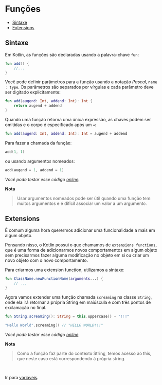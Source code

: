 # Funções

* [Sintaxe](#sintaxe)
* [Extensions](#extensions)

<div id='sintaxe'></div>

## Sintaxe

Em Kotlin, as funções são declaradas usando a palavra-chave `fun`:

```kotlin
fun add() {
    //...
}
```

Você pode definir parâmetros para a função usando a notação _Pascal_, `name : type`. Os parâmetros são separados
por vírgulas e cada parâmetro deve ser digitado explicitamente:

```kotlin
fun add(augend: Int, addend: Int): Int {
    return augend + addend
}
```

Quando uma função retorna uma única expressão, as chaves podem ser omitidas e o corpo é especificado após um `=`:

```kotlin
fun add(augend: Int, addend: Int): Int = augend + addend
```

Para fazer a chamada da função:

```kotlin
add(1, 1)
```

ou usando argumentos nomeados:

```kotlin
add(augend = 1, addend = 1)
```

_Você pode testar esse código [online](https://pl.kotl.in/fuB8CNime)._

**Nota**
> Usar argumentos nomeados pode ser útil quando uma função tem muitos argumentos e é difícil associar um valor a um
> argumento.

<div id='Extensions'></div>

## Extensions

É comum alguma hora querermos adicionar uma funcionalidade a mais em algum objeto. 

Pensando nisso, o Kotlin possui o que chamamos de `extensions functions`, que é uma forma de adicionarmos novos comportamentos em algum objeto sem precisarmos fazer alguma modificação no objeto em si ou criar um novo objeto com o 
novo comportamento.

Para criarmos uma extension function, utilizamos a sintaxe:

```kotlin
fun ClassName.newFunctionName(arguments...) {
    // ...
}
```

Agora vamos extender uma função chamada `screaming` na classe `String`, onde ela irá retornar a própria String em maiúscula 
e com três pontos de exclamação no final.

```kotlin
fun String.screaming(): String = this.uppercase() + "!!!"

"Hello World".screaming() // "HELLO WORLD!!!"
```

_Você pode testar esse código [online](https://pl.kotl.in/9frrrEcb1)_

**Nota**
> Como a função faz parte do contexto String, temos acesso ao this, que neste caso está correspondendo à própria string.

<br>

Ir para [variáveis](VARIABLES.md).
